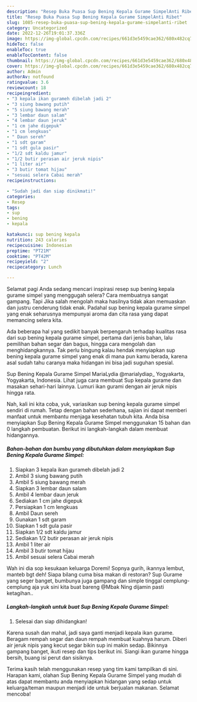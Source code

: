 ```yaml
---
description: "Resep Buka Puasa Sup Bening Kepala Gurame SimpelAnti Ribet"
title: "Resep Buka Puasa Sup Bening Kepala Gurame SimpelAnti Ribet"
slug: 1085-resep-buka-puasa-sup-bening-kepala-gurame-simpelanti-ribet
category: Uncategorized
date: 2022-12-26T19:01:37.336Z
image: https://img-global.cpcdn.com/recipes/661d3e5459cae362/680x482cq70/sup-bening-kepala-gurame-simpel-foto-resep-utama.jpg
hideToc: false
enableToc: true
enableTocContent: false
thumbnail: https://img-global.cpcdn.com/recipes/661d3e5459cae362/680x482cq70/sup-bening-kepala-gurame-simpel-foto-resep-utama.jpg
cover: https://img-global.cpcdn.com/recipes/661d3e5459cae362/680x482cq70/sup-bening-kepala-gurame-simpel-foto-resep-utama.jpg
author: Admin
authorAv: notfound
ratingvalue: 3.6
reviewcount: 18
recipeingredient:
- "3 kepala ikan gurameh dibelah jadi 2"
- "3 siung bawang putih"
- "5 siung bawang merah"
- "3 lembar daun salam"
- "4 lembar daun jeruk"
- "1 cm jahe digepuk"
- "1 cm lengkuas"
- " Daun sereh"
- "1 sdt garam"
- "1 sdt gula pasir"
- "1/2 sdt kaldu jamur"
- "1/2 butir perasan air jeruk nipis"
- "1 liter air"
- "3 butir tomat hijau"
- "sesuai selera Cabai merah"
recipeinstructions:

- "Sudah jadi dan siap dinikmati!"
categories:
- Resep
tags:
- sup
- bening
- kepala

katakunci: sup bening kepala 
nutrition: 243 calories
recipecuisine: Indonesian
preptime: "PT21M"
cooktime: "PT42M"
recipeyield: "2"
recipecategory: Lunch

---
```



Selamat pagi Anda sedang mencari inspirasi resep sup bening kepala gurame simpel yang menggugah selera? Cara membuatnya sangat gampang. Tapi Jika salah mengolah maka hasilnya tidak akan memuaskan dan justru cenderung tidak enak. Padahal sup bening kepala gurame simpel yang enak seharusnya mempunyai aroma dan cita rasa yang dapat memancing selera kita.


Ada beberapa hal yang sedikit banyak berpengaruh terhadap kualitas rasa dari sup bening kepala gurame simpel, pertama dari jenis bahan, lalu pemilihan bahan segar dan bagus, hingga cara mengolah dan menghidangkannya. Tak perlu bingung kalau hendak menyiapkan sup bening kepala gurame simpel yang enak di mana pun kamu berada, karena asal sudah tahu caranya maka hidangan ini bisa jadi suguhan spesial.

Sup Bening Kepala Gurame Simpel MariaLydia @marialydiap_ Yogyakarta, Yogyakarta, Indonesia. Lihat juga cara membuat Sup kepala gurame dan masakan sehari-hari lainnya. Lumuri ikan gurami dengan air jeruk nipis hingga rata.


Nah, kali ini kita coba, yuk, variasikan sup bening kepala gurame simpel sendiri di rumah. Tetap dengan bahan sederhana, sajian ini dapat memberi manfaat untuk membantu menjaga kesehatan tubuh kita. Anda bisa menyiapkan Sup Bening Kepala Gurame Simpel menggunakan 15 bahan dan 0 langkah pembuatan. Berikut ini langkah-langkah dalam membuat hidangannya.

<!--inarticleads1-->

##### Bahan-bahan dan bumbu yang dibutuhkan dalam menyiapkan Sup Bening Kepala Gurame Simpel:

1. Siapkan 3 kepala ikan gurameh dibelah jadi 2
1. Ambil 3 siung bawang putih
1. Ambil 5 siung bawang merah
1. Siapkan 3 lembar daun salam
1. Ambil 4 lembar daun jeruk
1. Sediakan 1 cm jahe digepuk
1. Persiapkan 1 cm lengkuas
1. Ambil  Daun sereh
1. Gunakan 1 sdt garam
1. Siapkan 1 sdt gula pasir
1. Siapkan 1/2 sdt kaldu jamur
1. Sediakan 1/2 butir perasan air jeruk nipis
1. Ambil 1 liter air
1. Ambil 3 butir tomat hijau
1. Ambil sesuai selera Cabai merah


Wah ini dia sop kesukaan keluarga Doremi! Sopnya gurih, ikannya lembut, manteb bgt deh! Siapa bilang cuma bisa makan di restoran? Sup Gurame yang seger banget, bumbunya juga gampang dan simple tinggal cemplung-cemplung aja yuk sini kita buat bareng @Mbak Ning dijamin pasti ketagihan.. 

<!--inarticleads2-->

##### Langkah-langkah untuk buat Sup Bening Kepala Gurame Simpel:


1. Selesai dan siap dihidangkan!

Karena susah dan mahal, jadi saya ganti menjadi kepala ikan gurame. Beragam rempah segar dan daun rempah membuat kuahnya harum. Diberi air jeruk nipis yang kecut segar bikin sup ini makin sedap. Bikinnya gampang banget, ikuti resep dan tips berikut ini. Siangi ikan gurame hingga bersih, buang isi perut dan sisiknya. 

Terima kasih telah menggunakan resep yang tim kami tampilkan di sini. Harapan kami, olahan Sup Bening Kepala Gurame Simpel yang mudah di atas dapat membantu anda menyiapkan hidangan yang sedap untuk keluarga/teman maupun menjadi ide untuk berjualan makanan. Selamat mencoba!
